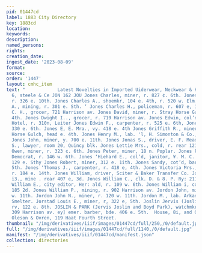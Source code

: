 ```yaml
---
pid: 01447cd
label: 1883 City Directory
key: 1883cd
location: 
keywords: 
description: 
named_persons: 
rights: 
creation_date: 
ingest_date: '2023-08-09'
format: 
source: 
order: '1447'
layout: cmhc_item
text: "            Latest Novelties in Imported Uiderwear, Neckwear & Hosiery, G80,
  6, steele & Ce JON 162 JOU Jones Charles, miner, r. 827 ¢. 6th. Jones Charles, minor,
  r. 326 e. 10th. Jones Charles A., shoemkr, 104 e. 4th, r. 520 w. Elm. Jones Charles
  A., mining, r. 301 e. Sth. ‘ Jones Charles H., policeman, r. 607 e, 10th. Jones
  C. H., grocer, 721 Harrison av. Jones David, miner, r. Stray Horse Gulch, head e.
  4th. Jones Dwight I.., grocer, r. 719 Harrison av. Jones Edwin, col’n, barber, Clarendon
  Hotel, r. 310n, Leiter Jones Edwin F., carpenter, r. 525 e. 6th, Jonea Elijah, fruits,
  330 e. 6th. Jones E, E. Mra., vy. 418 e. 4th Jones Griffith R., miner, r. Stray
  Horse Gulch, head e. 4th. Jones Henry M., lab. 'l, H. Simonton & Co., r. 328 ¢ 10th.
  Jones John, miner, y. 700 e. 11th. Jones Jonas S., driver, E. F. Meade. Jones Joseph
  S., lawyer, room 20, Quincy blk. Jones Lettie Mrs., cold, r. rear 121 w. 24. Jones
  Owen, miner, r. 323 ¢. 6th. Jones Peter, miner, 18 n. Poplar. Jones Porter M., printer,
  Democrat, r. 146 w. 6th. Jones ‘Hiehard E., col’d, janitor, ¥. M. C. A., rv. rear
  129 e. Sthy Jones Robert, miner, 312 e. 1ith. Jones Sandy, cot’d, barber, 202 e.
  5th. Jones ‘Thomas J., carpenter, r. 418 e, 4th. Jones Victoria Mrs., col’d, laundry,
  r. 184 e. 14th. Jones William, driver, Sciter & Baker Transfer Co. Jones William
  i3., mine . rear 407 e, 3d. Jones William C., clk. D. & 8. P. Ry: 211 e. 8th. Jones
  William E., city editor, Her: ald, r. 109 w. 6th. Jones William i, col’d, saloon,
  185 2d. Jones William P., mining, r. 902 Harrison av. Jordon John, miner, r. 120
  w. 11th. Jordon John N., miner, r. 120 w. 11th. Jordon M., lab. Arkansas Valley
  Smelter. Jorstad Louis E., miner, r, 322 e, 5th. Joslin Jervis (Joslin & Park),
  rv, 122 e. 8th. JOSLIN & PARK (Jervis Joslin and Boyd Park), watchmkrs. and jewelers,
  309 Harrison av. ey] emer. barber, bde. 406 e. 5th.  House, 8i, and Ornamental Paint
  Oleson & Ovren, 119 Haat Fourth Street.                                                    "
thumbnail: "/img/derivatives/iiif/images/01447cd/full/250,/0/default.jpg"
full: "/img/derivatives/iiif/images/01447cd/full/1140,/0/default.jpg"
manifest: "/img/derivatives/iiif/01447cd/manifest.json"
collection: directories
---
```

